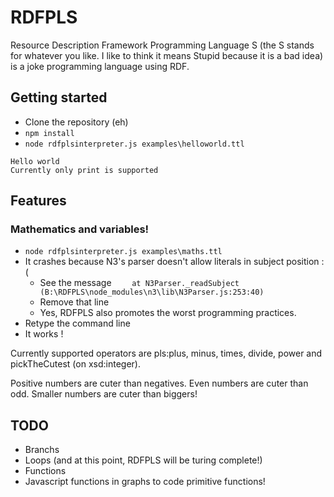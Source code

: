 # RDFPLS

Resource Description Framework Programming Language S (the S stands for whatever
you like. I like to think it means Stupid because it is a bad idea) is a
joke programming language using RDF.

## Getting started

- Clone the repository (eh)
- `npm install`
- `node rdfplsinterpreter.js examples\helloworld.ttl`

```
Hello world
Currently only print is supported
```

## Features


### Mathematics and variables!

- `node rdfplsinterpreter.js examples\maths.ttl`
- It crashes because N3's parser doesn't allow literals in subject position :(
    - See the message `    at N3Parser._readSubject (B:\RDFPLS\node_modules\n3\lib\N3Parser.js:253:40)`
    - Remove that line
    - Yes, RDFPLS also promotes the worst programming practices.
- Retype the command line
- It works !

Currently supported operators are pls:plus, minus, times, divide, power and pickTheCutest (on xsd:integer).

Positive numbers are cuter than negatives. Even numbers are cuter than odd. Smaller numbers
are cuter than biggers!


## TODO

- Branchs
- Loops (and at this point, RDFPLS will be turing complete!)
- Functions
- Javascript functions in graphs to code primitive functions!

